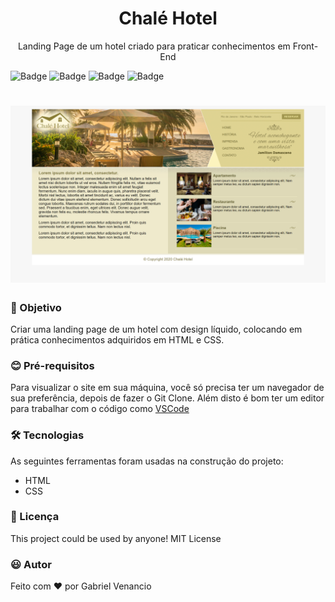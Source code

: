 <h1 align="center">Chalé Hotel</h1>
<p align="center">Landing Page de um hotel criado para praticar conhecimentos em Front-End</p>

![Badge](https://img.shields.io/github/issues/Gabriel-Venancio/chale-hotel)
![Badge](https://img.shields.io/github/forks/Gabriel-Venancio/chale-hotel)
![Badge](https://img.shields.io/github/stars/Gabriel-Venancio/chale-hotele)
![Badge](https://img.shields.io/github/license/Gabriel-Venancio/chale-hotel)

<h1 align="center">
  <img alt="Chalé Hotel" title="#Chalé Hotel" src="./screenshot/chale-hotel.png" />
</h1>

### :dart: Objetivo


Criar uma landing page de um hotel com design líquido, colocando em prática conhecimentos adquiridos em HTML e CSS.

### :blush: Pré-requisitos

Para visualizar o site em sua máquina, você só precisa ter um navegador de sua preferência, depois de fazer o Git Clone.
Além disto é bom ter um editor para trabalhar com o código como [VSCode](https://code.visualstudio.com/)

### 🛠 Tecnologias

As seguintes ferramentas foram usadas na construção do projeto:

- HTML
- CSS

### 📜 Licença

This project could be used by anyone! MIT License

### :smiley: Autor
Feito com ❤️ por Gabriel Venancio 
